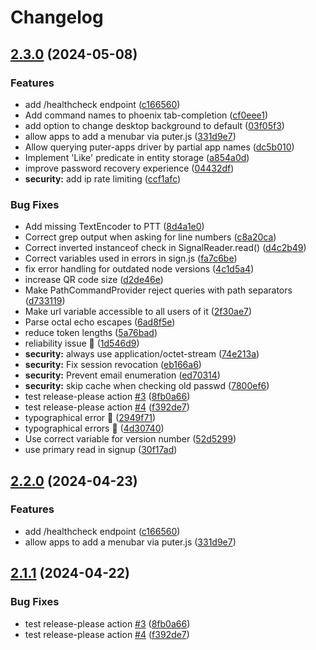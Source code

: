 # Changelog

## [2.3.0](https://github.com/AtkinsSJ/puter/compare/v2.2.0...v2.3.0) (2024-05-08)


### Features

* add /healthcheck endpoint ([c166560](https://github.com/AtkinsSJ/puter/commit/c166560ff4ab5a453d3ec4f97326c995deb7f522))
* Add command names to phoenix tab-completion ([cf0eee1](https://github.com/AtkinsSJ/puter/commit/cf0eee1fa35328e05aefc8a425b5977efe5f4ec9))
* add option to change desktop background to default ([03f05f3](https://github.com/AtkinsSJ/puter/commit/03f05f316f11e8afe5fcee40b2b80a0de5e6826f))
* allow apps to add a menubar via puter.js ([331d9e7](https://github.com/AtkinsSJ/puter/commit/331d9e75428ec7609394f59b1755374c7340f83e))
* Allow querying puter-apps driver by partial app names ([dc5b010](https://github.com/AtkinsSJ/puter/commit/dc5b010d0913d2151b4851f8da5df72d2c8f42e7))
* Implement 'Like' predicate in entity storage ([a854a0d](https://github.com/AtkinsSJ/puter/commit/a854a0dc0aa79a31695db833184c5ca3698632a9))
* improve password recovery experience ([04432df](https://github.com/AtkinsSJ/puter/commit/04432df5540811710ce1cc47ce6c136e5453bccb))
* **security:** add ip rate limiting ([ccf1afc](https://github.com/AtkinsSJ/puter/commit/ccf1afc93c24ee7f9a126216209a185d6b4d9fe4))


### Bug Fixes

* Add missing TextEncoder to PTT ([8d4a1e0](https://github.com/AtkinsSJ/puter/commit/8d4a1e0ed3872e2c82b9e4be9b6d8b359e9cea09))
* Correct grep output when asking for line numbers ([c8a20ca](https://github.com/AtkinsSJ/puter/commit/c8a20cadbfd539d185d32f4558916825fcf265ba))
* Correct inverted instanceof check in SignalReader.read() ([d4c2b49](https://github.com/AtkinsSJ/puter/commit/d4c2b492ef4864804776d3cb7d24797fdc536886))
* Correct variables used in errors in sign.js ([fa7c6be](https://github.com/AtkinsSJ/puter/commit/fa7c6bee9699527028be0ae9759155bc67c52324))
* fix error handling for outdated node versions ([4c1d5a4](https://github.com/AtkinsSJ/puter/commit/4c1d5a4b6d009ce075897d499d3517219bd745a4))
* increase QR code size ([d2de46e](https://github.com/AtkinsSJ/puter/commit/d2de46edfbc05d132d5c929f6935b82515fbbda0))
* Make PathCommandProvider reject queries with path separators ([d733119](https://github.com/AtkinsSJ/puter/commit/d73311945610417a1ebc7bb0723ced0a599594b4))
* Make url variable accessible to all users of it ([2f30ae7](https://github.com/AtkinsSJ/puter/commit/2f30ae7a825adcd8da95888c38fe39c34acee0ff))
* Parse octal echo escapes ([6ad8f5e](https://github.com/AtkinsSJ/puter/commit/6ad8f5e06abd050d319271f818d72debf5bc8e44))
* reduce token lengths ([5a76bad](https://github.com/AtkinsSJ/puter/commit/5a76bad28dfd8ec89a309941e410a54927fae22d))
* reliability issue :bug: ([1d546d9](https://github.com/AtkinsSJ/puter/commit/1d546d9ef70ef9066ad5838e9782ae330d289f29))
* **security:** always use application/octet-stream ([74e213a](https://github.com/AtkinsSJ/puter/commit/74e213a534dbf2844c8cebeee7eb59ec70de306e))
* **security:** Fix session revocation ([eb166a6](https://github.com/AtkinsSJ/puter/commit/eb166a67a9f0caf4fd77f9e27dc8209c2fc51f4c))
* **security:** Prevent email enumeration ([ed70314](https://github.com/AtkinsSJ/puter/commit/ed703146863f896df76c98fad7127c6748c0ef9b))
* **security:** skip cache when checking old passwd ([7800ef6](https://github.com/AtkinsSJ/puter/commit/7800ef61029c8d1ba47491b4028a0cb972298725))
* test release-please action [#3](https://github.com/AtkinsSJ/puter/issues/3) ([8fb0a66](https://github.com/AtkinsSJ/puter/commit/8fb0a66ef21921990e564e5f61c0e80e7f929dc7))
* test release-please action [#4](https://github.com/AtkinsSJ/puter/issues/4) ([f392de7](https://github.com/AtkinsSJ/puter/commit/f392de722a5232b622ed91b656a31cdc443c2e84))
* typographical error :bug: ([2949f71](https://github.com/AtkinsSJ/puter/commit/2949f71691eb0a258888c5d2a5bb496d2fe64a23))
* typographical errors :bug: ([4d30740](https://github.com/AtkinsSJ/puter/commit/4d30740198402cd1cc61b9ea4c45e006b69ec87e))
* Use correct variable for version number ([52d5299](https://github.com/AtkinsSJ/puter/commit/52d52993744dffa9f7f59a232da5df9077560731))
* use primary read in signup ([30f17ad](https://github.com/AtkinsSJ/puter/commit/30f17ade3a893d2283316e581836607e2029f9b9))

## [2.2.0](https://github.com/HeyPuter/puter/compare/v2.1.1...v2.2.0) (2024-04-23)


### Features

* add /healthcheck endpoint ([c166560](https://github.com/HeyPuter/puter/commit/c166560ff4ab5a453d3ec4f97326c995deb7f522))
* allow apps to add a menubar via puter.js ([331d9e7](https://github.com/HeyPuter/puter/commit/331d9e75428ec7609394f59b1755374c7340f83e))

## [2.1.1](https://github.com/HeyPuter/puter/compare/v2.1.0...v2.1.1) (2024-04-22)


### Bug Fixes

* test release-please action [#3](https://github.com/HeyPuter/puter/issues/3) ([8fb0a66](https://github.com/HeyPuter/puter/commit/8fb0a66ef21921990e564e5f61c0e80e7f929dc7))
* test release-please action [#4](https://github.com/HeyPuter/puter/issues/4) ([f392de7](https://github.com/HeyPuter/puter/commit/f392de722a5232b622ed91b656a31cdc443c2e84))

